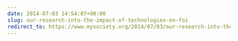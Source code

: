 ```yaml
---
date: 2014-07-03 14:54:07+00:00
slug: our-research-into-the-impact-of-technologies-on-foi
redirect_to: https://www.mysociety.org/2014/07/03/our-research-into-the-impact-of-technologies-on-foi/
---
```

